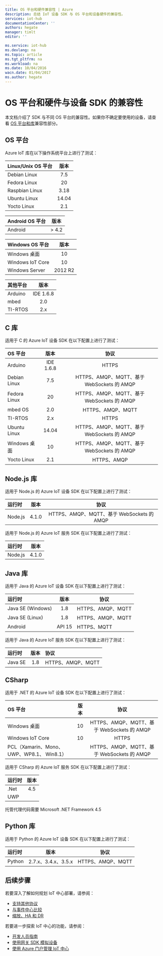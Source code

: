 ```yaml
---
title: OS 平台和硬件兼容性 | Azure
description: 总结 IoT 设备 SDK 与 OS 平台和设备硬件的兼容性。
services: iot-hub
documentationCenter: ''
authors: hegate
manager: timlt
editor: ''

ms.service: iot-hub
ms.devlang: na
ms.topic: article
ms.tgt_pltfrm: na
ms.workload: na
ms.date: 10/04/2016
wacn.date: 01/04/2017
ms.author: hegate
---
```


# OS 平台和硬件与设备 SDK 的兼容性

本文档介绍了 SDK 与不同 OS 平台的兼容性。如果你不确定要使用的设备，请查看 [OS 平台和库](#os-platforms)兼容性部分。

## <a name="os-platforms"></a> OS 平台

Azure IoT 库在以下操作系统平台上进行了测试：

|Linux/Unix OS 平台 | 版本|
|:---------------|:------------:|
|Debian Linux| 7\.5|
|Fedora Linux|20|
|Raspbian Linux| 3\.18 |
|Ubuntu Linux| 14\.04 |
|Yocto Linux|2\.1 |

|Android OS 平台 | 版本|
|:---------------|:------------:|
|Android| > 4.2|

|Windows OS 平台 | 版本|
|:---------------|:------------:|
|Windows 桌面| 10 |
|Windows IoT Core| 10 |
|Windows Server| 2012 R2|

|其他平台 | 版本|
|:---------------|:------------:|
|Arduino | IDE 1.6.8 |
|mbed | 2\.0 |
|TI-RTOS | 2\.x |

## C 库

适用于 C 的 Azure IoT 设备 SDK 在以下配置上进行了测试：

|OS 平台| 版本|协议|
|:---------|:----------:|:----------:|
|Arduino| IDE 1.6.8 | HTTPS |
|Debian Linux| 7\.5 | HTTPS、AMQP、MQTT、基于 WebSockets 的 AMQP |
|Fedora Linux| 20 | HTTPS、AMQP、MQTT、基于 WebSockets 的 AMQP |
|mbed OS| 2\.0 | HTTPS、AMQP、MQTT |
|TI-RTOS| 2\.x | HTTPS |
|Ubuntu Linux| 14\.04 | HTTPS、AMQP、MQTT、基于 WebSockets 的 AMQP |
|Windows 桌面| 10 | HTTPS、AMQP、MQTT、基于 WebSockets 的 AMQP |
|Yocto Linux|2\.1 | HTTPS、AMQP|

## Node.js 库

适用于 Node.js 的 Azure IoT 设备 SDK 在以下配置上进行了测试：

|运行时| 版本|协议|
|:---------|:----------:|:----:|
|Node.js| 4\.1.0 | HTTPS、AMQP、MQTT、基于 WebSockets 的 AMQP |

适用于 Node.js 的 Azure IoT 服务 SDK 在以下配置上进行了测试：

|运行时| 版本|
|:---------|:----------:|
|Node.js| 4\.1.0 |

## Java 库

适用于 Java 的 Azure IoT 设备 SDK 在以下配置上进行了测试：

|运行时| 版本|协议|
|:---------|:----------:|----|
|Java SE (Windows)| 1\.8 | HTTPS、AMQP、MQTT |
|Java SE (Linux)| 1\.8 | HTTPS、AMQP、MQTT|
|Android| API 15 | HTTPS、MQTT |

适用于 Java 的 Azure IoT 服务 SDK 在以下配置上进行了测试：

|运行时| 版本|协议|
|:---------|:----------:|:-----|
|Java SE| 1\.8 | HTTPS、AMQP、MQTT |

## CSharp

适用于 .NET 的 Azure IoT 设备 SDK 在以下配置上进行了测试：

|OS 平台| 版本|协议|
|:---------|:----------:|:----------:|
|Windows 桌面| 10 | HTTPS、AMQP、MQTT、基于 WebSockets 的 AMQP |
|Windows IoT Core|10 | HTTPS |
|PCL（Xamarin、Mono、UWP、WP8.1、 Win8.1）| | HTTPS、AMQP、MQTT、基于 WebSockets 的 AMQP |

适用于 CSharp 的 Azure IoT 服务 SDK 在以下配置上进行了测试：

|运行时| 版本|
|:---------|:----------:|
|.Net| 4\.5 |
|UWP| |

托管代理代码需要 Microsoft .NET Framework 4.5

## Python 库

适用于 Python 的 Azure IoT 设备 SDK 在以下配置上进行了测试：

|运行时| 版本|协议|
|:---------|:----------:|:----------:|
|Python | 2\.7.x、3.4.x、3.5.x | HTTPS、AMQP、MQTT |

## 后续步骤

若要深入了解如何规划 IoT 中心部署，请参阅：

- [支持其他协议][lnk-protocols]
- [与事件中心比较][lnk-compare]
- [缩放、HA 和 DR][lnk-scaling]

若要进一步探索 IoT 中心的功能，请参阅：

- [开发人员指南][lnk-devguide]
- [使用网关 SDK 模拟设备][lnk-gateway]
- [使用 Azure 门户管理 IoT 中心][lnk-portal]

[lnk-iot-suite]: ../iot-suite/index.md

[lnk-protocols]: ./iot-hub-protocol-gateway.md
[lnk-compare]: ./iot-hub-compare-event-hubs.md
[lnk-scaling]: ./iot-hub-scaling.md
[lnk-devguide]: ./iot-hub-devguide.md
[lnk-gateway]: ./iot-hub-linux-gateway-sdk-simulated-device.md
[lnk-portal]: ./iot-hub-manage-through-portal.md

<!---HONumber=Mooncake_Quality_Review_1230_2016-->